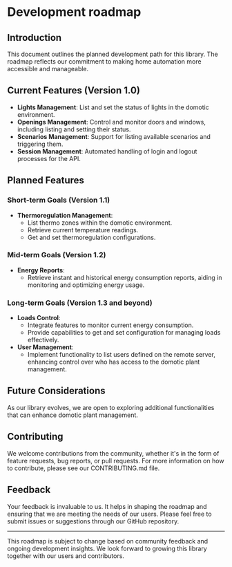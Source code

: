 <!-- Copyright 2024 - GitHub user: fredericks1982

Licensed under the Apache License, Version 2.0 (the "License");
you may not use this file except in compliance with the License.
You may obtain a copy of the License at

    http://www.apache.org/licenses/LICENSE-2.0

Unless required by applicable law or agreed to in writing, software
distributed under the License is distributed on an "AS IS" BASIS,
WITHOUT WARRANTIES OR CONDITIONS OF ANY KIND, either express or implied.
See the License for the specific language governing permissions and
limitations under the License.  -->

# Development roadmap

## Introduction

This document outlines the planned development path for this library. The roadmap reflects our commitment to making home automation more accessible and manageable.

## Current Features (Version 1.0)

- **Lights Management**: List and set the status of lights in the domotic environment.
- **Openings Management**: Control and monitor doors and windows, including listing and setting their status.
- **Scenarios Management**: Support for listing available scenarios and triggering them.
- **Session Management**: Automated handling of login and logout processes for the API.

## Planned Features

### Short-term Goals (Version 1.1)

- **Thermoregulation Management**:
  - List thermo zones within the domotic environment.
  - Retrieve current temperature readings.
  - Get and set thermoregulation configurations.

### Mid-term Goals (Version 1.2)

- **Energy Reports**:
  - Retrieve instant and historical energy consumption reports, aiding in monitoring and optimizing energy usage.

### Long-term Goals (Version 1.3 and beyond)

- **Loads Control**:
  - Integrate features to monitor current energy consumption.
  - Provide capabilities to get and set configuration for managing loads effectively.
- **User Management**:
  - Implement functionality to list users defined on the remote server, enhancing control over who has access to the domotic plant management.

## Future Considerations
As our library evolves, we are open to exploring additional functionalities that can enhance domotic plant management.

## Contributing
We welcome contributions from the community, whether it's in the form of feature requests, bug reports, or pull requests. For more information on how to contribute, please see our CONTRIBUTING.md file.

## Feedback
Your feedback is invaluable to us. It helps in shaping the roadmap and ensuring that we are meeting the needs of our users. Please feel free to submit issues or suggestions through our GitHub repository.

---

This roadmap is subject to change based on community feedback and ongoing development insights. We look forward to growing this library together with our users and contributors.
